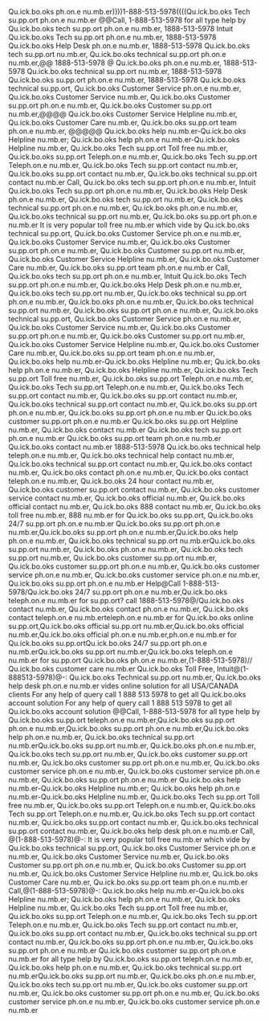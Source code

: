 Qu.ick.bo.oks ph.on.e nu.mb.er))))1-888-513-5978((((Qu.ick.bo.oks Tech su.pp.ort ph.on.e nu.mb.er @@Call, 1-888-513-5978 for all type help by Qu.ick.bo.oks tech su.pp.ort ph.on.e nu.mb.er, 1888-513-5978 Intuit Qu.ick.bo.oks Tech su.pp.ort ph.on.e nu.mb.er, 1888-513-5978 Qu.ick.bo.oks Help Desk ph.on.e nu.mb.er, 1888-513-5978 Qu.ick.bo.oks tech su.pp.ort nu.mb.er, Qu.ick.bo.oks technical su.pp.ort ph.on.e nu.mb.er,@@ 1888-513-5978 @ Qu.ick.bo.oks ph.on.e nu.mb.er, 1888-513-5978 Qu.ick.bo.oks technical su.pp.ort nu.mb.er, 1888-513-5978 Qu.ick.bo.oks su.pp.ort ph.on.e nu.mb.er, 1888-513-5978 Qu.ick.bo.oks technical su.pp.ort, Qu.ick.bo.oks Customer Service ph.on.e nu.mb.er, Qu.ick.bo.oks Customer Service nu.mb.er, Qu.ick.bo.oks Customer su.pp.ort ph.on.e nu.mb.er, Qu.ick.bo.oks Customer su.pp.ort nu.mb.er,@@@@ Qu.ick.bo.oks Customer Service Helpline nu.mb.er, Qu.ick.bo.oks Customer Care nu.mb.er, Qu.ick.bo.oks su.pp.ort team ph.on.e nu.mb.er, @@@@@ Qu.ick.bo.oks help nu.mb.er-Qu.ick.bo.oks Helpline nu.mb.er; Qu.ick.bo.oks help ph.on.e nu.mb.er-Qu.ick.bo.oks Helpline nu.mb.er, Qu.ick.bo.oks Tech su.pp.ort Toll free nu.mb.er, Qu.ick.bo.oks su.pp.ort Teleph.on.e nu.mb.er, Qu.ick.bo.oks Tech su.pp.ort Teleph.on.e nu.mb.er, Qu.ick.bo.oks Tech su.pp.ort contact nu.mb.er, Qu.ick.bo.oks su.pp.ort contact nu.mb.er, Qu.ick.bo.oks technical su.pp.ort contact nu.mb.er Call, Qu.ick.bo.oks tech su.pp.ort ph.on.e nu.mb.er, Intuit Qu.ick.bo.oks Tech su.pp.ort ph.on.e nu.mb.er, Qu.ick.bo.oks Help Desk ph.on.e nu.mb.er, Qu.ick.bo.oks tech su.pp.ort nu.mb.er, Qu.ick.bo.oks technical su.pp.ort ph.on.e nu.mb.er, Qu.ick.bo.oks ph.on.e nu.mb.er, Qu.ick.bo.oks technical su.pp.ort nu.mb.er, Qu.ick.bo.oks su.pp.ort ph.on.e nu.mb.er It is very popular toll free nu.mb.er which vide by Qu.ick.bo.oks technical su.pp.ort, Qu.ick.bo.oks Customer Service ph.on.e nu.mb.er, Qu.ick.bo.oks Customer Service nu.mb.er, Qu.ick.bo.oks Customer su.pp.ort ph.on.e nu.mb.er, Qu.ick.bo.oks Customer su.pp.ort nu.mb.er, Qu.ick.bo.oks Customer Service Helpline nu.mb.er, Qu.ick.bo.oks Customer Care nu.mb.er, Qu.ick.bo.oks su.pp.ort team ph.on.e nu.mb.er Call, Qu.ick.bo.oks tech su.pp.ort ph.on.e nu.mb.er, Intuit Qu.ick.bo.oks Tech su.pp.ort ph.on.e nu.mb.er, Qu.ick.bo.oks Help Desk ph.on.e nu.mb.er, Qu.ick.bo.oks tech su.pp.ort nu.mb.er, Qu.ick.bo.oks technical su.pp.ort ph.on.e nu.mb.er, Qu.ick.bo.oks ph.on.e nu.mb.er, Qu.ick.bo.oks technical su.pp.ort nu.mb.er, Qu.ick.bo.oks su.pp.ort ph.on.e nu.mb.er, Qu.ick.bo.oks technical su.pp.ort, Qu.ick.bo.oks Customer Service ph.on.e nu.mb.er, Qu.ick.bo.oks Customer Service nu.mb.er, Qu.ick.bo.oks Customer su.pp.ort ph.on.e nu.mb.er, Qu.ick.bo.oks Customer su.pp.ort nu.mb.er, Qu.ick.bo.oks Customer Service Helpline nu.mb.er, Qu.ick.bo.oks Customer Care nu.mb.er, Qu.ick.bo.oks su.pp.ort team ph.on.e nu.mb.er, Qu.ick.bo.oks help nu.mb.er-Qu.ick.bo.oks Helpline nu.mb.er; Qu.ick.bo.oks help ph.on.e nu.mb.er, Qu.ick.bo.oks Helpline nu.mb.er, Qu.ick.bo.oks Tech su.pp.ort Toll free nu.mb.er, Qu.ick.bo.oks su.pp.ort Teleph.on.e nu.mb.er, Qu.ick.bo.oks Tech su.pp.ort Teleph.on.e nu.mb.er, Qu.ick.bo.oks Tech su.pp.ort contact nu.mb.er, Qu.ick.bo.oks su.pp.ort contact nu.mb.er, Qu.ick.bo.oks technical su.pp.ort contact nu.mb.er, Qu.ick.bo.oks su.pp.ort ph.on.e nu.mb.er, Qu.ick.bo.oks su.pp.ort ph.on.e nu.mb.er Qu.ick.bo.oks customer su.pp.ort ph.on.e nu.mb.er Qu.ick.bo.oks su.pp.ort Helpline nu.mb.er, Qu.ick.bo.oks contact nu.mb.er Qu.ick.bo.oks tech su.pp.ort ph.on.e nu.mb.er Qu.ick.bo.oks su.pp.ort team ph.on.e nu.mb.er Qu.ick.bo.oks contact nu.mb.er 1888-513-5978 Qu.ick.bo.oks technical help teleph.on.e nu.mb.er, Qu.ick.bo.oks technical help contact nu.mb.er, Qu.ick.bo.oks technical su.pp.ort contact nu.mb.er, Qu.ick.bo.oks contact nu.mb.er, Qu.ick.bo.oks contact ph.on.e nu.mb.er, Qu.ick.bo.oks contact teleph.on.e nu.mb.er, Qu.ick.bo.oks 24 hour contact nu.mb.er, Qu.ick.bo.oks customer su.pp.ort contact nu.mb.er, Qu.ick.bo.oks customer service contact nu.mb.er, Qu.ick.bo.oks official nu.mb.er, Qu.ick.bo.oks official contact nu.mb.er, Qu.ick.bo.oks 888 contact nu.mb.er, Qu.ick.bo.oks toll free nu.mb.er, 888 nu.mb.er for Qu.ick.bo.oks su.pp.ort, Qu.ick.bo.oks 24/7 su.pp.ort ph.on.e nu.mb.er Qu.ick.bo.oks su.pp.ort ph.on.e nu.mb.er,Qu.ick.bo.oks su.pp.ort ph.on.e nu.mb.er,Qu.ick.bo.oks help ph.on.e nu.mb.er, Qu.ick.bo.oks technical su.pp.ort nu.mb.erQu.ick.bo.oks su.pp.ort nu.mb.er, Qu.ick.bo.oks ph.on.e nu.mb.er, Qu.ick.bo.oks tech su.pp.ort nu.mb.er, Qu.ick.bo.oks customer su.pp.ort nu.mb.er, Qu.ick.bo.oks customer su.pp.ort ph.on.e nu.mb.er, Qu.ick.bo.oks customer service ph.on.e nu.mb.er, Qu.ick.bo.oks customer service ph.on.e nu.mb.er, Qu.ick.bo.oks su.pp.ort ph.on.e nu.mb.er Help@Call 1-888-513-5978/Qu.ick.bo.oks 24/7 su.pp.ort ph.on.e nu.mb.er,Qu.ick.bo.oks teleph.on.e nu.mb.er for su.pp.ort? call 1888-513-5978@/Qu.ick.bo.oks contact nu.mb.er, Qu.ick.bo.oks contact ph.on.e nu.mb.er, Qu.ick.bo.oks contact teleph.on.e nu.mb.erteleph.on.e nu.mb.er for Qu.ick.bo.oks online su.pp.ort,Qu.ick.bo.oks official su.pp.ort nu.mb.er,Qu.ick.bo.oks official nu.mb.er,Qu.ick.bo.oks official ph.on.e nu.mb.er,ph.on.e nu.mb.er for Qu.ick.bo.oks su.pp.ortQu.ick.bo.oks 24/7 su.pp.ort ph.on.e nu.mb.erQu.ick.bo.oks su.pp.ort nu.mb.er,Qu.ick.bo.oks teleph.on.e nu.mb.er for su.pp.ort Qu.ick.bo.oks ph.on.e nu.mb.er,(1-888-513-5978)// Qu.ick.bo.oks customer care nu.mb.er Qu.ick.bo.oks Toll Free, Intuit@(1-888513-5978)@-: Qu.ick.bo.oks Technical su.pp.ort nu.mb.er, Qu.ick.bo.oks help desk ph.on.e nu.mb.er vides online solution for all USA/CANADA clients For any help of query call 1 888 513 5978 to get all Qu.ick.bo.oks account solution For any help of query call 1 888 513 5978 to get all Qu.ick.bo.oks account solution @@Call, 1-888-513-5978 for all type help by Qu.ick.bo.oks su.pp.ort teleph.on.e nu.mb.er,Qu.ick.bo.oks su.pp.ort ph.on.e nu.mb.er,Qu.ick.bo.oks su.pp.ort ph.on.e nu.mb.er,Qu.ick.bo.oks help ph.on.e nu.mb.er, Qu.ick.bo.oks technical su.pp.ort nu.mb.erQu.ick.bo.oks su.pp.ort nu.mb.er, Qu.ick.bo.oks ph.on.e nu.mb.er, Qu.ick.bo.oks tech su.pp.ort nu.mb.er, Qu.ick.bo.oks customer su.pp.ort nu.mb.er, Qu.ick.bo.oks customer su.pp.ort ph.on.e nu.mb.er, Qu.ick.bo.oks customer service ph.on.e nu.mb.er, Qu.ick.bo.oks customer service ph.on.e nu.mb.er, Qu.ick.bo.oks su.pp.ort ph.on.e nu.mb.er Qu.ick.bo.oks help nu.mb.er-Qu.ick.bo.oks Helpline nu.mb.er; Qu.ick.bo.oks help ph.on.e nu.mb.er-Qu.ick.bo.oks Helpline nu.mb.er, Qu.ick.bo.oks Tech su.pp.ort Toll free nu.mb.er, Qu.ick.bo.oks su.pp.ort Teleph.on.e nu.mb.er, Qu.ick.bo.oks Tech su.pp.ort Teleph.on.e nu.mb.er, Qu.ick.bo.oks Tech su.pp.ort contact nu.mb.er, Qu.ick.bo.oks su.pp.ort contact nu.mb.er, Qu.ick.bo.oks technical su.pp.ort contact nu.mb.er, Qu.ick.bo.oks help desk ph.on.e nu.mb.er Call, @(1-888-513-5978)@-: It is very popular toll free nu.mb.er which vide by Qu.ick.bo.oks technical su.pp.ort, Qu.ick.bo.oks Customer Service ph.on.e nu.mb.er, Qu.ick.bo.oks Customer Service nu.mb.er, Qu.ick.bo.oks Customer su.pp.ort ph.on.e nu.mb.er, Qu.ick.bo.oks Customer su.pp.ort nu.mb.er, Qu.ick.bo.oks Customer Service Helpline nu.mb.er, Qu.ick.bo.oks Customer Care nu.mb.er, Qu.ick.bo.oks su.pp.ort team ph.on.e nu.mb.er Call,@(1-888-513-5978)@-: Qu.ick.bo.oks help nu.mb.er-Qu.ick.bo.oks Helpline nu.mb.er; Qu.ick.bo.oks help ph.on.e nu.mb.er, Qu.ick.bo.oks Helpline nu.mb.er, Qu.ick.bo.oks Tech su.pp.ort Toll free nu.mb.er, Qu.ick.bo.oks su.pp.ort Teleph.on.e nu.mb.er, Qu.ick.bo.oks Tech su.pp.ort Teleph.on.e nu.mb.er, Qu.ick.bo.oks Tech su.pp.ort contact nu.mb.er, Qu.ick.bo.oks su.pp.ort contact nu.mb.er, Qu.ick.bo.oks technical su.pp.ort contact nu.mb.er, Qu.ick.bo.oks su.pp.ort ph.on.e nu.mb.er, Qu.ick.bo.oks su.pp.ort ph.on.e nu.mb.er Qu.ick.bo.oks customer su.pp.ort ph.on.e nu.mb.er for all type help by Qu.ick.bo.oks su.pp.ort teleph.on.e nu.mb.er, Qu.ick.bo.oks help ph.on.e nu.mb.er, Qu.ick.bo.oks technical su.pp.ort nu.mb.erQu.ick.bo.oks su.pp.ort nu.mb.er, Qu.ick.bo.oks ph.on.e nu.mb.er, Qu.ick.bo.oks tech su.pp.ort nu.mb.er, Qu.ick.bo.oks customer su.pp.ort nu.mb.er, Qu.ick.bo.oks customer su.pp.ort ph.on.e nu.mb.er, Qu.ick.bo.oks customer service ph.on.e nu.mb.er, Qu.ick.bo.oks customer service ph.on.e nu.mb.er